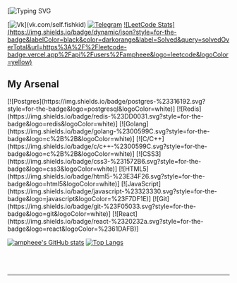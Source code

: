 [![Typing SVG](https://readme-typing-svg.demolab.com/?font=Fira+Code&weight=400&size=20&pause=10000&color=FFBF40&background=FFFFFF00&width=435&lines=Hey!+%E2%9C%A8+I+am+Rustam%20+%20%E2%9C%A8)

[![Vk](https://img.shields.io/badge/VKontakte-%232E87FB.svg?&style=for-the-badge&logo=vk&logoColor=white&link=https://vk.com/self.fishkid")](vk.com/self.fishkid)
[![Telegram](https://img.shields.io/static/v1?style=for-the-badge&logo=telegram&label=Telegram&message=ampheee&color=blue&labelColor=black)](https://t.me/ampheee)
[![LeetCode Stats](https://img.shields.io/badge/dynamic/json?style=for-the-    badge&labelColor=black&color=darkorange&label=Solved&query=solvedOverTotal&url=https%3A%2F%2Fleetcode-badge.vercel.app%2Fapi%2Fusers%2Fampheee&logo=leetcode&logoColor=yellow)](https://leetcode.com/ampheee/)<br>

<h2>My Arsenal</h2>
[![Postgres](https://img.shields.io/badge/postgres-%23316192.svg?style=for-the-badge&logo=postgresql&logoColor=white)]
[![Redis](https://img.shields.io/badge/redis-%23DD0031.svg?style=for-the-badge&logo=redis&logoColor=white)]
[![Golang](https://img.shields.io/badge/golang-%2300599C.svg?style=for-the-badge&logo=c%2B%2B&logoColor=white)]
[![C/C++](https://img.shields.io/badge/c/c++-%2300599C.svg?style=for-the-badge&logo=c%2B%2B&logoColor=white)]
[![CSS3](https://img.shields.io/badge/css3-%231572B6.svg?style=for-the-badge&logo=css3&logoColor=white)]
[![HTML5](https://img.shields.io/badge/html5-%23E34F26.svg?style=for-the-badge&logo=html5&logoColor=white)]
[![JavaScript](https://img.shields.io/badge/javascript-%23323330.svg?style=for-the-badge&logo=javascript&logoColor=%23F7DF1E)]
[![Git](https://img.shields.io/badge/git-%23F05033.svg?style=for-the-badge&logo=git&logoColor=white)]
[![React](https://img.shields.io/badge/react-%2320232a.svg?style=for-the-badge&logo=react&logoColor=%2361DAFB)]

[![ampheee's GitHub stats](https://github-readme-stats.vercel.app/api?username=ampheee&count_private=true&show_icons=true&theme=merko)](https://github.com/ampheee/github-readme-stats)
[![Top Langs](https://github-readme-stats.vercel.app/api/top-langs/?username=ampheee&layout=compact&theme=merko)](https://github.com/ampheee/github-readme-stats)<br><br><br><br><hr>
